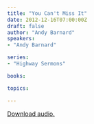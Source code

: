 ```yaml
---
title: "You Can't Miss It"
date: 2012-12-16T07:00:00Z
draft: false
author: "Andy Barnard"
speakers:
- "Andy Barnard"

series:
- "Highway Sermons"

books:

topics:

---
```

[Download audio.](https://s3.amazonaws.com/highway/sermons/2012_12/16_You_Cant_Miss_It.mp3)